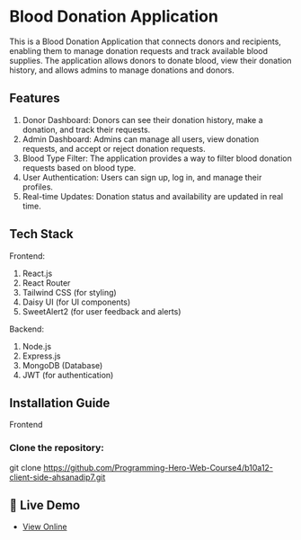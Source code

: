 # Blood Donation Application
This is a Blood Donation Application that connects donors and recipients, enabling them to manage donation requests and track available blood supplies. The application allows donors to donate blood, view their donation history, and allows admins to manage donations and donors.

## Features
1. Donor Dashboard: Donors can see their donation history, make a donation, and track their requests.
2. Admin Dashboard: Admins can manage all users, view donation requests, and accept or reject donation requests.
3. Blood Type Filter: The application provides a way to filter blood donation requests based on blood type.
4. User Authentication: Users can sign up, log in, and manage their profiles.
5. Real-time Updates: Donation status and availability are updated in real time.


## Tech Stack

Frontend:

1. React.js
2. React Router
3. Tailwind CSS (for styling)
4. Daisy UI (for UI components)
5. SweetAlert2 (for user feedback and alerts)


Backend:

1. Node.js
2. Express.js
3. MongoDB (Database)
5. JWT (for authentication)


## Installation Guide


Frontend

### Clone the repository:

git clone https://github.com/Programming-Hero-Web-Course4/b10a12-client-side-ahsanadip7.git

## 🔗 Live Demo
- [View Online](https://assignment-12-db862.web.app/)
